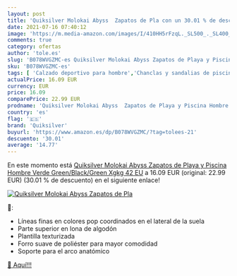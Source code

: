 ```yaml
---
layout: post
title: 'Quiksilver Molokai Abyss  Zapatos de Pla con un 30.01 % de descuento'
date: 2021-07-16 07:40:12
image: 'https://m.media-amazon.com/images/I/410HH5rFzqL._SL500_._SL400_.jpg'
comments: true
category: ofertas
author: 'tole.es'
slug: 'B078WVGZMC-es Quiksilver Molokai Abyss Zapatos de Playa y Piscina Hombre...'
sku: 'B078WVGZMC-es'
tags: [ 'Calzado deportivo para hombre','Chanclas y sandalias de piscina para hombre','Zapatillas y calzado deportivo para hombre','Zapatos','Zapatos para hombre','Zapatos y complementos','quiksilver','zapatos', ]
actualPrice: 16.09 EUR
currency: EUR
price: 16.09
comparePrice: 22.99 EUR
prodname: 'Quiksilver Molokai Abyss  Zapatos de Playa y Piscina Hombre  Verde  Green/Black/Green Xgkg   42 EU'
country: 'es'
flag: '🇪🇸'
brand: 'Quiksilver'
buyurl: 'https://www.amazon.es/dp/B078WVGZMC/?tag=tolees-21'
descuento: '30.01'
average: '14.77'
---
```


En este momento está [Quiksilver Molokai Abyss  Zapatos de Playa y Piscina Hombre  Verde  Green/Black/Green Xgkg   42 EU](https://www.amazon.es/dp/B078WVGZMC/?tag=tolees-21) a 16.09 EUR (original: 22.99 EUR) (30.01 %  de descuento) en el siguiente enlace!

[![Quiksilver Molokai Abyss  Zapatos de Pla](https://m.media-amazon.com/images/I/410HH5rFzqL._SL500_._SL400_.jpg)](https://www.amazon.es/dp/B078WVGZMC/?tag=tolees-21)

🔎:

- Líneas finas en colores pop coordinados en el lateral de la suela
- Parte superior en lona de algodón
- Plantilla texturizada
- Forro suave de poliéster para mayor comodidad
- Soporte para el arco anatómico

[🛒 Aquí!!!](https://www.amazon.es/dp/B078WVGZMC/?tag=tolees-21)
